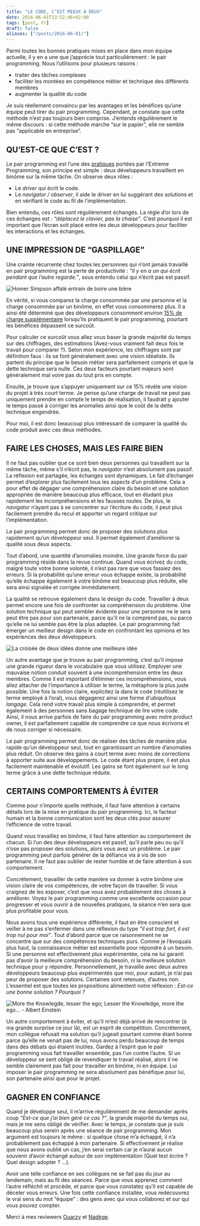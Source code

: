 ```yaml
---
title: "LE CODE, C’EST MIEUX À DEUX"
date: 2016-06-01T13:52:46+02:00
tags: [post, fr]
draft: false
aliases: ["/posts/2016-06-01/"]
---
```


Parmi toutes les bonnes pratiques mises en place dans mon équipe actuelle, il y en a une que j’apprécie tout particulièrement&nbsp;: le pair programming. Nous l’utilisons pour plusieurs raisons&nbsp;:

- traiter des tâches complexes
- faciliter les montées en compétence métier et technique des différents membres
- augmenter la qualité du code

Je suis réellement convaincu par les avantages et les bénéfices qu’une équipe peut tirer du pair programming. Cependant, je constate que cette méthode n’est pas toujours bien comprise. J’entends régulièrement le même discours&nbsp;: si cette méthode marche “sur le papier”, elle ne semble pas “applicable en entreprise”.

## QU’EST-CE QUE C’EST&nbsp;?

Le pair programming est l’une des [pratiques](http://www.extremeprogramming.org/rules.html) portées par l’Extreme Programming, son principe est simple&nbsp;: deux développeurs travaillent en binôme sur la même tâche. On observe deux rôles&nbsp;:

- Le *driver* qui écrit le code.
- Le *navigator / observer*, il aide le driver en lui suggérant des solutions et en vérifiant le code au fil de l’implémentation.

Bien entendu, ces rôles sont régulièrement échangés. La règle d’or lors de ces échanges est&nbsp;: *“déplacez le clavier, pas la chaise”*. C’est pourquoi il est important que l’écran soit placé entre les deux développeurs pour faciliter les interactions et les échanges.

## UNE IMPRESSION DE “GASPILLAGE”

Une crainte récurrente chez toutes les personnes qui n’ont jamais travaillé en pair programming est la perte de productivité&nbsp;: *“Il y en a un qui écrit pendant que l’autre regarde.”*, sous entendu celui qui n’écrit pas est passif.

![Homer Simpson affalé entrain de boire une bière](1.png)

En vérité, si vous comparez la charge consommée par une personne et la charge consommée par un binôme, en effet vous consommerez plus. Il a ainsi été déterminé que des développeurs consomment environ [15% de charge supplémentaire](http://collaboration.csc.ncsu.edu/laurie/Papers/XPSardinia.PDF) lorsqu’ils pratiquent le pair programming, pourtant les bénéfices dépassent ce surcoût.

Pour calculer ce surcoût vous allez vous baser la grande majorité du temps sur des chiffrages, des estimations (Avez-vous vraiment fait deux fois le travail pour comparer&nbsp;?). Selon mon expérience, les chiffrages sont par définition faux&nbsp;: ils se font généralement avec une vision idéaliste. Ils partent du principe que le besoin métier sera parfaitement compris et que la dette technique sera nulle. Ces deux facteurs pourtant majeurs sont généralement mal voire pas du tout pris en compte.

Ensuite, je trouve que s’appuyer uniquement sur ce 15% révèle une vision du projet à très court terme. Je pense qu’une charge de travail ne peut pas uniquement prendre en compte le temps de réalisation, il faudrait y ajouter le temps passé à corriger les anomalies ainsi que le coût de la dette technique engendrée.

Pour moi, il est donc beaucoup plus intéressant de comparer la qualité du code produit avec ces deux méthodes.

## FAIRE LES CHOSES, MAIS LES FAIRE BIEN

Il ne faut pas oublier que ce sont bien deux personnes qui travaillent sur la même tâche, même s’il n’écrit pas, le *navigator* n’est absolument pas passif. La réflexion est partagée, les échanges sont dynamiques. Le fait d’échanger permet d’explorer plus facilement tous les aspects d’un problème. Cela a pour effet de dégager une compréhension claire du besoin et une solution appropriée de manière beaucoup plus efficace, tout en éludant plus rapidement les incompréhensions et les fausses routes. De plus, le *navigator* n’ayant pas à se concentrer sur l’écriture du code, il peut plus facilement prendre du recul et apporter un regard critique sur l’implémentation.

Le pair programming permet donc de proposer des solutions plus rapidement qu’un développeur seul. Il permet également d’améliorer la qualité sous deux aspects.

Tout d’abord, une quantité d’anomalies moindre. Une grande force du pair programming réside dans la revue continue. Quand vous écrivez du code, malgré toute votre bonne volonté, il n’est pas rare que vous fassiez des erreurs. Si la probabilité qu’une erreur vous échappe existe, la probabilité qu’elle échappe également à votre binôme est beaucoup plus réduite, elle sera ainsi signalée et corrigée immédiatement.

La qualité se retrouve également dans le design du code. Travailler à deux permet encore une fois de confronter sa compréhension du problème. Une solution technique qui peut sembler évidente pour une personne ne le sera peut être pas pour son partenaire, parce qu’il ne la comprend pas, ou parce qu’elle ne lui semble pas être la plus adaptée. Le pair programming fait émerger un meilleur design dans le code en confrontant les opinions et les expériences des deux développeurs.

![La croisée de deux idées donne une meilleure idée](2.png)

Un autre avantage que je trouve au pair programming, c’est qu’il impose une grande rigueur dans le vocabulaire que vous utilisez. Employer une mauvaise notion conduit souvent à une incompréhension entre les deux membres. Comme il est important d’éliminer ces incompréhensions, vous allez attacher de l’importance à utiliser le terme, la métaphore la plus juste possible. Une fois la notion claire, explicitez la dans le code (réutilisez le terme employé à l’oral), vous dégagerez ainsi une forme d’*ubiquitous langage*. Cela rend votre travail plus simple à comprendre, et permet également à des personnes sans bagage technique de lire votre code. Ainsi, il nous arrive parfois de faire du pair programming avec notre product owner, il est parfaitement capable de comprendre ce que nous écrivons et de nous corriger si nécessaire.

Le pair programming permet donc de réaliser des tâches de manière plus rapide qu’un développeur seul, tout en garantissant un nombre d’anomalies plus réduit. On observe des gains à court terme avec moins de corrections à apporter suite aux développements. Le code étant plus propre, il est plus facilement maintenable et évolutif. Les gains se font également sur le long terme grâce à une dette technique réduite.

## CERTAINS COMPORTEMENTS À ÉVITER

Comme pour n’importe quelle méthode, il faut faire attention à certains détails lors de la mise en pratique du pair programming. Ici, le facteur humain et la bonne communication sont les deux clés pour assurer l’efficience de votre travail.

Quand vous travaillez en binôme, il faut faire attention au comportement de chacun. Si l’un des deux développeurs est passif, qu’il parle peu ou qu’il n’ose pas proposer des solutions, alors vous avez un problème. Le pair programming peut parfois générer de la défiance vis à vis de son partenaire. Il ne faut pas oublier de rester humble et de faire attention à son comportement.

Concrètement, travailler de cette manière va donner à votre binôme une vision claire de vos compétences, de votre façon de travailler. Si vous craignez de les exposer, c’est que vous avez probablement des choses à améliorer. Voyez le pair programming comme une excellente occasion pour progresser et vous ouvrir à de nouvelles pratiques, la séance n’en sera que plus profitable pour vous.

Nous avons tous une expérience différente, il faut en être conscient et veiller à ne pas s’enfermer dans une réflexion du type *“il est trop fort, il est trop nul pour moi”*. Tout d’abord parce que ce raisonnement ne se concentre que sur des compétences techniques purs. Comme je l’évoquais plus haut, la connaissance métier est essentielle pour répondre à un besoin. Si une personne est effectivement plus expérimentée, cela ne lui garanti pas d’avoir la meilleure compréhension du besoin, ni la meilleure solution technique pour y répondre. Personnellement, je travaille avec deux autres développeurs beaucoup plus expérimentés que moi, pour autant, je n’ai pas peur de proposer des solutions. Certaines sont retenues, d’autres non. L’essentiel est que toutes les propositions alimentent notre réflexion&nbsp;: *Est-ce une bonne solution&nbsp;? Pourquoi&nbsp;?*

![More the Knowlegde, lesser the ego; Lesser the Knowledge, more the ego... - Albert Einstein](3.png)

Un autre comportement à éviter, et qu’il m’est déjà arrivé de rencontrer (à ma grande surprise ce jour là), est un esprit de compétition. Concrètement, mon collègue refusait ma solution qu’il jugeait pourtant comme étant bonne parce qu’elle ne venait pas de lui, nous avons perdu beaucoup de temps dans des débats qui étaient inutiles. Gardez à l’esprit que le pair programming vous fait travailler ensemble, pas l’un contre l’autre. Si un développeur se sent obligé de revendiquer le travail réalisé, alors il ne semble clairement pas fait pour travailler en binôme, ni en équipe. Lui imposer le pair programming ne sera absolument pas bénéfique pour lui, son partenaire ainsi que pour le projet.

## GAGNER EN CONFIANCE

Quand je développe seul, il m’arrive régulièrement de me demander après coup *“Est-ce que j’ai bien géré ce cas&nbsp;?”*, la grande majorité du temps oui, mais je me sens obligé de vérifier. Avec le temps, je constate que je suis beaucoup plus serein après une séance de pair programming. Mon argument est toujours le même&nbsp;: si quelque chose m’a échappé, il n’a probablement pas échappé à mon partenaire. Si effectivement je réalise que nous avons oublié un cas, j’en serai certain car je n’aurai aucun souvenir d’avoir échangé autour de son implémentation (Quel test écrire&nbsp;? Quel design adopter&nbsp;? …).

Avoir une telle confiance en ses collègues ne se fait pas du jour au lendemain, mais au fil des séances. Parce que vous apprenez comment l’autre réfléchit et procède, et parce que vous constatez qu’il est capable de déceler vous erreurs. Une fois cette confiance installée, vous redécouvrez le vrai sens du mot “équipe”&nbsp;: des gens avec qui vous collaborez et sur qui vous pouvez compter.

Merci à mes reviewers [Ouarzy](https://twitter.com/Ouarzy) et [Nadège](https://twitter.com/nadegerouelle).
